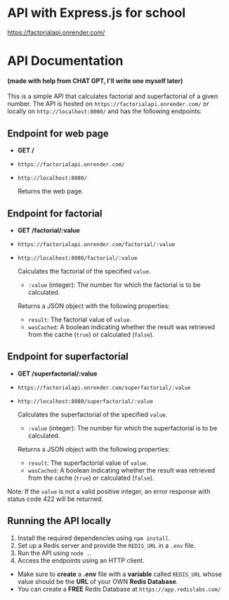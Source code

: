# API with Express.js for school  

https://factorialapi.onrender.com/

# API Documentation 
#### (made with help from CHAT GPT, I'll write one myself later)

This is a simple API that calculates factorial and superfactorial of a given number. The API is hosted on `https://factorialapi.onrender.com/` or locally on `http://localhost:8080/` and has the following endpoints:

## Endpoint for web page

- **GET /**
- `https://factorialapi.onrender.com/`
- `http://localhost:8080/`
  
  Returns the web page.

## Endpoint for factorial

- **GET /factorial/:value**
- `https://factorialapi.onrender.com/factorial/:value`
- `http://localhost:8080/factorial/:value`

  Calculates the factorial of the specified `value`.
  
  - `:value` (integer): The number for which the factorial is to be calculated.
  
  Returns a JSON object with the following properties:
  
  - `result`: The factorial value of `value`.
  - `wasCached`: A boolean indicating whether the result was retrieved from the cache (`true`) or calculated (`false`).

## Endpoint for superfactorial

- **GET /superfactorial/:value**
- `https://factorialapi.onrender.com/superfactorial/:value`
- `http://localhost:8080/superfactorial/:value`

  Calculates the superfactorial of the specified `value`.
  
  - `:value` (integer): The number for which the superfactorial is to be calculated.
  
  Returns a JSON object with the following properties:
  
  - `result`: The superfactorial value of `value`.
  - `wasCached`: A boolean indicating whether the result was retrieved from the cache (`true`) or calculated (`false`).

Note: If the `value` is not a valid positive integer, an error response with status code 422 will be returned.

## Running the API locally

1. Install the required dependencies using `npm install`.
2. Set up a Redis server and provide the `REDIS_URL` in a `.env` file.
3. Run the API using `node .`.
4. Access the endpoints using an HTTP client.

- Make sure to **create** a **.env** file with a **variable** called `REDIS_URL` whose value should be the **URL** of your OWN **Redis Database**.  
- You can create a **FREE** Redis Database at `https://app.redislabs.com/`
